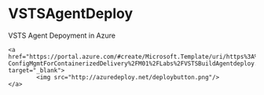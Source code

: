 # VSTSAgentDeploy
VSTS Agent Depoyment in Azure



    <a href="https://portal.azure.com/#create/Microsoft.Template/uri/https%3A%2F%2Fraw.githubusercontent.com%2FMicrosoft%2FPartsUnlimited%2Fmaster%2FLabfiles%2FDevops200.4x-ConfigMgmtForContainerizedDelivery%2FM01%2FLabs%2FVSTSBuildAgentdeploy.json" target="_blank">
            <img src="http://azuredeploy.net/deploybutton.png"/>
    </a>
